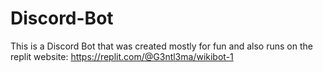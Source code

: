 # Discord-Bot
This is a Discord Bot that was created mostly for fun and also runs on the replit website: https://replit.com/@G3ntl3ma/wikibot-1
